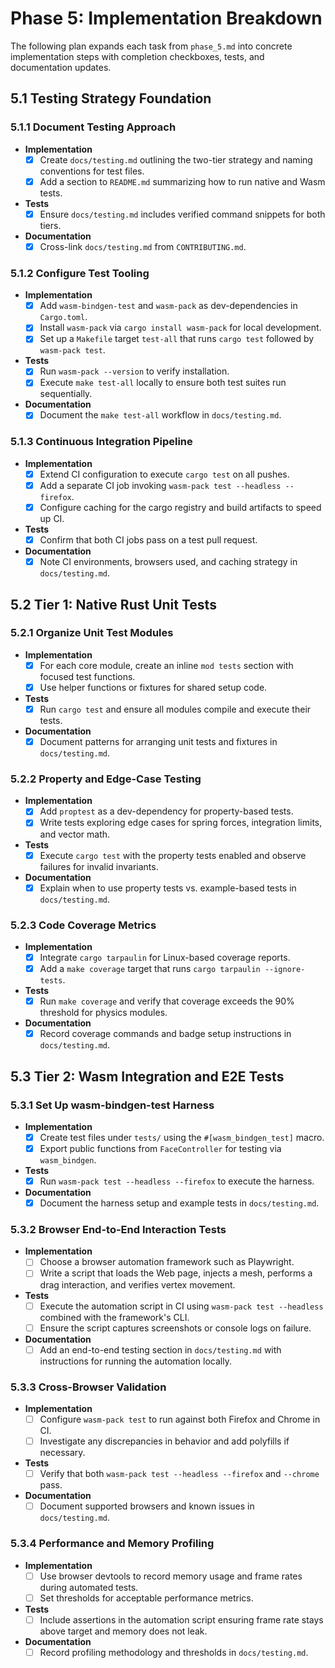 # Phase 5: Implementation Breakdown

The following plan expands each task from `phase_5.md` into concrete implementation steps with completion checkboxes, tests, and documentation updates.

## 5.1 Testing Strategy Foundation

### 5.1.1 Document Testing Approach
- **Implementation**
  - [x] Create `docs/testing.md` outlining the two-tier strategy and naming conventions for test files.
  - [x] Add a section to `README.md` summarizing how to run native and Wasm tests.
- **Tests**
  - [x] Ensure `docs/testing.md` includes verified command snippets for both tiers.
- **Documentation**
  - [x] Cross-link `docs/testing.md` from `CONTRIBUTING.md`.

### 5.1.2 Configure Test Tooling
- **Implementation**
  - [x] Add `wasm-bindgen-test` and `wasm-pack` as dev-dependencies in `Cargo.toml`.
  - [x] Install `wasm-pack` via `cargo install wasm-pack` for local development.
  - [x] Set up a `Makefile` target `test-all` that runs `cargo test` followed by `wasm-pack test`.
- **Tests**
  - [x] Run `wasm-pack --version` to verify installation.
  - [x] Execute `make test-all` locally to ensure both test suites run sequentially.
- **Documentation**
  - [x] Document the `make test-all` workflow in `docs/testing.md`.

### 5.1.3 Continuous Integration Pipeline
- **Implementation**
  - [x] Extend CI configuration to execute `cargo test` on all pushes.
  - [x] Add a separate CI job invoking `wasm-pack test --headless --firefox`.
  - [x] Configure caching for the cargo registry and build artifacts to speed up CI.
- **Tests**
  - [x] Confirm that both CI jobs pass on a test pull request.
- **Documentation**
  - [x] Note CI environments, browsers used, and caching strategy in `docs/testing.md`.

## 5.2 Tier 1: Native Rust Unit Tests

### 5.2.1 Organize Unit Test Modules
- **Implementation**
  - [x] For each core module, create an inline `mod tests` section with focused test functions.
  - [x] Use helper functions or fixtures for shared setup code.
- **Tests**
  - [x] Run `cargo test` and ensure all modules compile and execute their tests.
- **Documentation**
  - [x] Document patterns for arranging unit tests and fixtures in `docs/testing.md`.

### 5.2.2 Property and Edge-Case Testing
- **Implementation**
  - [x] Add `proptest` as a dev-dependency for property-based tests.
  - [x] Write tests exploring edge cases for spring forces, integration limits, and vector math.
- **Tests**
  - [x] Execute `cargo test` with the property tests enabled and observe failures for invalid invariants.
- **Documentation**
  - [x] Explain when to use property tests vs. example-based tests in `docs/testing.md`.

### 5.2.3 Code Coverage Metrics
- **Implementation**
  - [x] Integrate `cargo tarpaulin` for Linux-based coverage reports.
  - [x] Add a `make coverage` target that runs `cargo tarpaulin --ignore-tests`.
- **Tests**
  - [x] Run `make coverage` and verify that coverage exceeds the 90% threshold for physics modules.
- **Documentation**
  - [x] Record coverage commands and badge setup instructions in `docs/testing.md`.

## 5.3 Tier 2: Wasm Integration and E2E Tests

### 5.3.1 Set Up wasm-bindgen-test Harness
- **Implementation**
  - [x] Create test files under `tests/` using the `#[wasm_bindgen_test]` macro.
  - [x] Export public functions from `FaceController` for testing via `wasm_bindgen`.
- **Tests**
  - [x] Run `wasm-pack test --headless --firefox` to execute the harness.
- **Documentation**
  - [x] Document the harness setup and example tests in `docs/testing.md`.

### 5.3.2 Browser End-to-End Interaction Tests
- **Implementation**
  - [ ] Choose a browser automation framework such as Playwright.
  - [ ] Write a script that loads the Web page, injects a mesh, performs a drag interaction, and verifies vertex movement.
- **Tests**
  - [ ] Execute the automation script in CI using `wasm-pack test --headless` combined with the framework's CLI.
  - [ ] Ensure the script captures screenshots or console logs on failure.
- **Documentation**
  - [ ] Add an end-to-end testing section in `docs/testing.md` with instructions for running the automation locally.

### 5.3.3 Cross-Browser Validation
- **Implementation**
  - [ ] Configure `wasm-pack test` to run against both Firefox and Chrome in CI.
  - [ ] Investigate any discrepancies in behavior and add polyfills if necessary.
- **Tests**
  - [ ] Verify that both `wasm-pack test --headless --firefox` and `--chrome` pass.
- **Documentation**
  - [ ] Document supported browsers and known issues in `docs/testing.md`.

### 5.3.4 Performance and Memory Profiling
- **Implementation**
  - [ ] Use browser devtools to record memory usage and frame rates during automated tests.
  - [ ] Set thresholds for acceptable performance metrics.
- **Tests**
  - [ ] Include assertions in the automation script ensuring frame rate stays above target and memory does not leak.
- **Documentation**
  - [ ] Record profiling methodology and thresholds in `docs/testing.md`.
